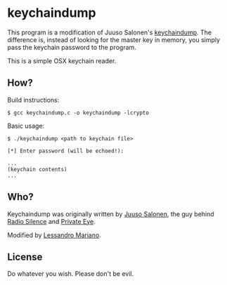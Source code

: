 # keychaindump

This program is a modification of Juuso Salonen's [keychaindump](https://github.com/juuso/keychaindump). The difference is, instead of looking for the master key in memory, you simply pass the keychain password to the program.

This is a simple OSX keychain reader.

## How?
Build instructions:

    $ gcc keychaindump.c -o keychaindump -lcrypto

Basic usage:

    $ ./keychaindump <path to keychain file>

    [*] Enter password (will be echoed!):

    ...
    (keychain contents)
    ...

## Who?
Keychaindump was originally written by [Juuso Salonen](http://twitter.com/juusosalonen), the guy behind [Radio Silence](http://radiosilenceapp.com) and [Private Eye](http://radiosilenceapp.com/private-eye).

Modified by [Lessandro Mariano](https://github.com/lessandro).

## License
Do whatever you wish. Please don't be evil.